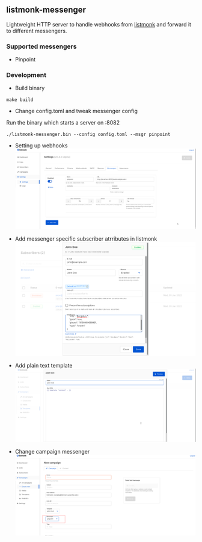 ## listmonk-messenger

Lightweight HTTP server to handle webhooks from [listmonk](https://listmonk.app) and forward it to different messengers.

### Supported messengers

* Pinpoint

### Development

* Build binary
```
make build
```

* Change config.toml and tweak messenger config

Run the binary which starts a server on :8082
```
./listmonk-messenger.bin --config config.toml --msgr pinpoint
```

* Setting up webhooks
![](/screenshots/listmonk-setting-up-webhook.png)

* Add messenger specific subscriber atrributes in listmonk
![](/screenshots/listmonk-add-subsriber-attrib.png)

* Add plain text template
![](/screenshots/listmonk-plain-text-template.png)

* Change campaign messenger
![](/screenshots/listmonk-change-campaign-mgr.png)